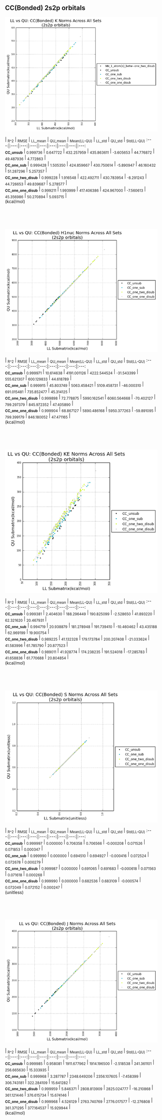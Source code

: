 ## CC(Bonded) 2s2p orbitals

<p align="center"><img src=/Data/normPlots/Bonded/CC/plots/CC_K.png /></p>

  | <sub>R^2</sub> | <sub>RMSE</sub> | <sub>LL_mean</sub> | <sub>QU_mean</sub> | <sub>Mean(LL-QU)</sub> | <sub>LL_std</sub> | <sub>QU_std</sub> | <sub>Std(LL-QU)</sub>
:---:|:---:|:---:|:---:|:---:|:---:|:---:|:---:|:---:  
<b><sub>CC_unsub</sub></b> | <sub>0.999736</sub> | <sub>0.647722</sub> | <sub>432.257959</sub> | <sub>435.863611</sub> | <sub>-3.605653</sub> | <sub>44.776872</sub> | <sub>49.487936</sub> | <sub>4.772863</sub> |   
<b><sub>CC_one_sub</sub></b> | <sub>0.999428</sub> | <sub>1.505350</sub> | <sub>424.859667</sub> | <sub>430.750614</sub> | <sub>-5.890947</sub> | <sub>46.160432</sub> | <sub>51.287296</sub> | <sub>5.257357</sub> |   
<b><sub>CC_one_two_disub</sub></b> | <sub>0.999228</sub> | <sub>1.916548</sub> | <sub>422.492711</sub> | <sub>430.783954</sub> | <sub>-8.291243</sub> | <sub>44.726653</sub> | <sub>49.839687</sub> | <sub>5.278577</sub> |   
<b><sub>CC_one_one_disub</sub></b> | <sub>0.999211</sub> | <sub>1.993999</sub> | <sub>417.406386</sub> | <sub>424.967000</sub> | <sub>-7.560613</sub> | <sub>45.356986</sub> | <sub>50.270894</sub> | <sub>5.093715</sub> |   
(kcal/mol)<br><br><br><br><br>


<p align="center"><img src=/Data/normPlots/Bonded/CC/plots/CC_H1nuc.png /></p>

  | <sub>R^2</sub> | <sub>RMSE</sub> | <sub>LL_mean</sub> | <sub>QU_mean</sub> | <sub>Mean(LL-QU)</sub> | <sub>LL_std</sub> | <sub>QU_std</sub> | <sub>Std(LL-QU)</sub>
:---:|:---:|:---:|:---:|:---:|:---:|:---:|:---:|:---:  
<b><sub>CC_unsub</sub></b> | <sub>0.999971</sub> | <sub>10.614638</sub> | <sub>4191.001126</sub> | <sub>4222.544524</sub> | <sub>-31.543399</sub> | <sub>555.621307</sub> | <sub>600.129833</sub> | <sub>44.618789</sub> |   
<b><sub>CC_one_sub</sub></b> | <sub>0.999915</sub> | <sub>45.803749</sub> | <sub>5063.458421</sub> | <sub>5109.458731</sub> | <sub>-46.000310</sub> | <sub>691.015481</sub> | <sub>735.852477</sub> | <sub>45.314125</sub> |   
<b><sub>CC_one_two_disub</sub></b> | <sub>0.999898</sub> | <sub>72.778875</sub> | <sub>5990.162541</sub> | <sub>6060.564668</sub> | <sub>-70.402127</sub> | <sub>799.297379</sub> | <sub>845.972352</sub> | <sub>47.405890</sub> |   
<b><sub>CC_one_one_disub</sub></b> | <sub>0.999904</sub> | <sub>68.867127</sub> | <sub>5890.486168</sub> | <sub>5950.377263</sub> | <sub>-59.891095</sub> | <sub>799.399179</sub> | <sub>846.180052</sub> | <sub>47.471165</sub> |   
(kcal/mol)<br><br><br><br><br>


<p align="center"><img src=/Data/normPlots/Bonded/CC/plots/CC_KE.png /></p>

  | <sub>R^2</sub> | <sub>RMSE</sub> | <sub>LL_mean</sub> | <sub>QU_mean</sub> | <sub>Mean(LL-QU)</sub> | <sub>LL_std</sub> | <sub>QU_std</sub> | <sub>Std(LL-QU)</sub>
:---:|:---:|:---:|:---:|:---:|:---:|:---:|:---:|:---:  
<b><sub>CC_unsub</sub></b> | <sub>0.999381</sub> | <sub>2.404630</sub> | <sub>188.296449</sub> | <sub>190.825099</sub> | <sub>-2.528650</sub> | <sub>41.893220</sub> | <sub>62.321620</sub> | <sub>20.467931</sub> |   
<b><sub>CC_one_sub</sub></b> | <sub>0.994719</sub> | <sub>20.938879</sub> | <sub>181.278948</sub> | <sub>191.739410</sub> | <sub>-10.460462</sub> | <sub>43.435188</sub> | <sub>62.969199</sub> | <sub>19.900754</sub> |   
<b><sub>CC_one_two_disub</sub></b> | <sub>0.989225</sub> | <sub>41.132328</sub> | <sub>179.173784</sub> | <sub>200.207408</sub> | <sub>-21.033624</sub> | <sub>41.583996</sub> | <sub>61.785790</sub> | <sub>20.877523</sub> |   
<b><sub>CC_one_one_disub</sub></b> | <sub>0.989011</sub> | <sub>41.928774</sub> | <sub>174.238235</sub> | <sub>191.524018</sub> | <sub>-17.285783</sub> | <sub>41.658836</sub> | <sub>61.770688</sub> | <sub>20.804854</sub> |   
(kcal/mol)<br><br><br><br><br>


<p align="center"><img src=/Data/normPlots/Bonded/CC/plots/CC_S.png /></p>

  | <sub>R^2</sub> | <sub>RMSE</sub> | <sub>LL_mean</sub> | <sub>QU_mean</sub> | <sub>Mean(LL-QU)</sub> | <sub>LL_std</sub> | <sub>QU_std</sub> | <sub>Std(LL-QU)</sub>
:---:|:---:|:---:|:---:|:---:|:---:|:---:|:---:|:---:  
<b><sub>CC_unsub</sub></b> | <sub>0.999997</sub> | <sub>0.000000</sub> | <sub>0.706358</sub> | <sub>0.706566</sub> | <sub>-0.000208</sub> | <sub>0.071526</sub> | <sub>0.071853</sub> | <sub>0.000347</sub> |   
<b><sub>CC_one_sub</sub></b> | <sub>0.999990</sub> | <sub>0.000000</sub> | <sub>0.694510</sub> | <sub>0.694927</sub> | <sub>-0.000416</sub> | <sub>0.072524</sub> | <sub>0.072678</sub> | <sub>0.000279</sub> |   
<b><sub>CC_one_two_disub</sub></b> | <sub>0.999987</sub> | <sub>0.000000</sub> | <sub>0.691065</sub> | <sub>0.691683</sub> | <sub>-0.000618</sub> | <sub>0.071563</sub> | <sub>0.071618</sub> | <sub>0.000268</sub> |   
<b><sub>CC_one_one_disub</sub></b> | <sub>0.999990</sub> | <sub>0.000000</sub> | <sub>0.682536</sub> | <sub>0.683109</sub> | <sub>-0.000574</sub> | <sub>0.072049</sub> | <sub>0.072152</sub> | <sub>0.000247</sub> |   
(unitless)<br><br><br><br><br>


<p align="center"><img src=/Data/normPlots/Bonded/CC/plots/CC_J.png /></p>

  | <sub>R^2</sub> | <sub>RMSE</sub> | <sub>LL_mean</sub> | <sub>QU_mean</sub> | <sub>Mean(LL-QU)</sub> | <sub>LL_std</sub> | <sub>QU_std</sub> | <sub>Std(LL-QU)</sub>
:---:|:---:|:---:|:---:|:---:|:---:|:---:|:---:|:---:  
<b><sub>CC_unsub</sub></b> | <sub>0.999985</sub> | <sub>0.958081</sub> | <sub>1911.677962</sub> | <sub>1914.196500</sub> | <sub>-2.518538</sub> | <sub>241.361101</sub> | <sub>256.665630</sub> | <sub>15.333935</sub> |   
<b><sub>CC_one_sub</sub></b> | <sub>0.999968</sub> | <sub>3.287787</sub> | <sub>2348.649206</sub> | <sub>2356.107605</sub> | <sub>-7.458399</sub> | <sub>306.743181</sub> | <sub>322.284109</sub> | <sub>15.641282</sub> |   
<b><sub>CC_one_two_disub</sub></b> | <sub>0.999959</sub> | <sub>5.846371</sub> | <sub>2808.813909</sub> | <sub>2825.024777</sub> | <sub>-16.210868</sub> | <sub>361.121446</sub> | <sub>376.615734</sub> | <sub>15.674146</sub> |   
<b><sub>CC_one_one_disub</sub></b> | <sub>0.999968</sub> | <sub>4.526129</sub> | <sub>2763.740769</sub> | <sub>2776.017577</sub> | <sub>-12.276808</sub> | <sub>361.371295</sub> | <sub>377.164537</sub> | <sub>15.929944</sub> |   
(kcal/mol)<br><br><br><br><br>


